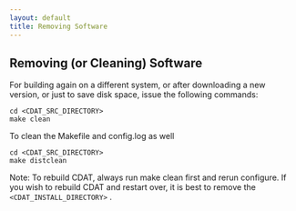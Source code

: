 ```yaml
---
layout: default
title: Removing Software 
---
```


##  Removing (or Cleaning) Software
For building again on a different system, or after downloading a new version,
or just to save disk space, issue the following commands:
    
    cd <CDAT_SRC_DIRECTORY>
    make clean
    
To clean the Makefile and config.log as well
    
    cd <CDAT_SRC_DIRECTORY>
    make distclean

Note:  To rebuild CDAT, always run make clean first and rerun configure. If you wish to rebuild CDAT and restart over, it is best to remove the ` <CDAT_INSTALL_DIRECTORY> ` . 
